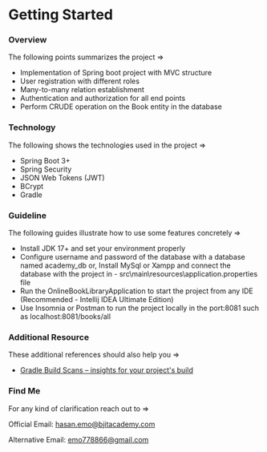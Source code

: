 # Getting Started

### Overview
The following points summarizes the project =>
* Implementation of Spring boot project with MVC structure
* User registration with different roles
* Many-to-many relation establishment
* Authentication and authorization for all end points
* Perform CRUDE operation on the Book entity in the database

### Technology
The following shows the technologies used in the project =>
* Spring Boot 3+
* Spring Security
* JSON Web Tokens (JWT)
* BCrypt
* Gradle

### Guideline
The following guides illustrate how to use some features concretely =>

* Install JDK 17+ and set your environment properly
* Configure username and password of the database with a database named academy_db or, Install MySql or Xampp and connect the database with the project in - src\main\resources\application.properties  file
* Run the OnlineBookLibraryApplication to start the project from any IDE (Recommended - Intellij IDEA Ultimate Edition)
* Use Insomnia or Postman to run the project locally in the port:8081 such as localhost:8081/books/all

### Additional Resource
These additional references should also help you =>

* [Gradle Build Scans – insights for your project's build](https://scans.gradle.com#gradle)

### Find Me
For any kind of clarification reach out to =>

Official Email: [hasan.emo@bjitacademy.com](mailto:hasan.emo@bjitacademy.com)

Alternative Email: [emo778866@gmail.com](mailto:emo778866@gmail.com)



